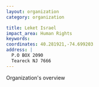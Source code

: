 ```yaml
---
layout: organization
category: organization

title: Leket Israel
impact_area: Human Rights
keywords: 
coordinates: 40.281921,-74.699203
address: |
  P.O BOX 2090
  Teareck NJ 7666
---
```

Organization's overview
